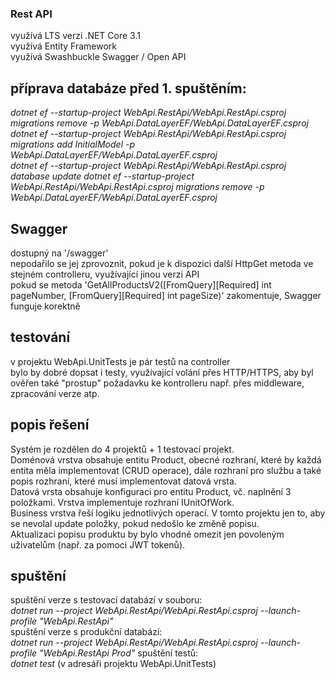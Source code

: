 ### Rest API
využívá LTS verzi .NET Core 3.1  
využívá Entity Framework  
využívá Swashbuckle Swagger / Open API

## příprava databáze před 1. spuštěním:
*dotnet ef --startup-project WebApi.RestApi/WebApi.RestApi.csproj migrations remove -p WebApi.DataLayerEF/WebApi.DataLayerEF.csproj*  
*dotnet ef --startup-project WebApi.RestApi/WebApi.RestApi.csproj migrations add InitialModel -p WebApi.DataLayerEF/WebApi.DataLayerEF.csproj*  
*dotnet ef --startup-project WebApi.RestApi/WebApi.RestApi.csproj database update* 
*dotnet ef --startup-project WebApi.RestApi/WebApi.RestApi.csproj migrations remove -p WebApi.DataLayerEF/WebApi.DataLayerEF.csproj*  

## Swagger
dostupný na '/swagger'  
nepodařilo se jej zprovoznit, pokud je k dispozici další HttpGet metoda ve stejném controlleru, využívající jinou verzi API  
pokud se metoda 'GetAllProductsV2([FromQuery][Required] int pageNumber, [FromQuery][Required] int pageSize)' zakomentuje, Swagger funguje korektně

## testování
v projektu WebApi.UnitTests je pár testů na controller  
bylo by dobré dopsat i testy, využívající volání přes HTTP/HTTPS, aby byl ověřen také "prostup" požadavku ke kontrolleru např. přes middleware, zpracování verze atp.  

## popis řešení
Systém je rozdělen do 4 projektů + 1 testovací projekt.  
Doménová vrstva obsahuje entitu Product, obecné rozhraní, které by každá entita měla implementovat (CRUD operace), dále rozhraní pro službu a také popis rozhraní, které musí implementovat datová vrsta.  
Datová vrsta obsahuje konfiguraci pro entitu Product, vč. naplnění 3 položkami. Vrstva implementuje rozhraní IUnitOfWork.  
Business vrstva řeší logiku jednotlivých operací. V tomto projektu jen to, aby se nevolal update položky, pokud nedošlo ke změně popisu.  
Aktualizaci popisu produktu by bylo vhodné omezit jen povoleným uživatelům (např. za pomoci JWT tokenů).  

## spuštění
spuštění verze s testovací databází v souboru:  
*dotnet run --project WebApi.RestApi/WebApi.RestApi.csproj --launch-profile "WebApi.RestApi"*  
spuštění verze s produkční databází:  
*dotnet run --project WebApi.RestApi/WebApi.RestApi.csproj --launch-profile "WebApi.RestApi Prod"*
spuštění testů:  
*dotnet test* (v adresáři projektu WebApi.UnitTests)
